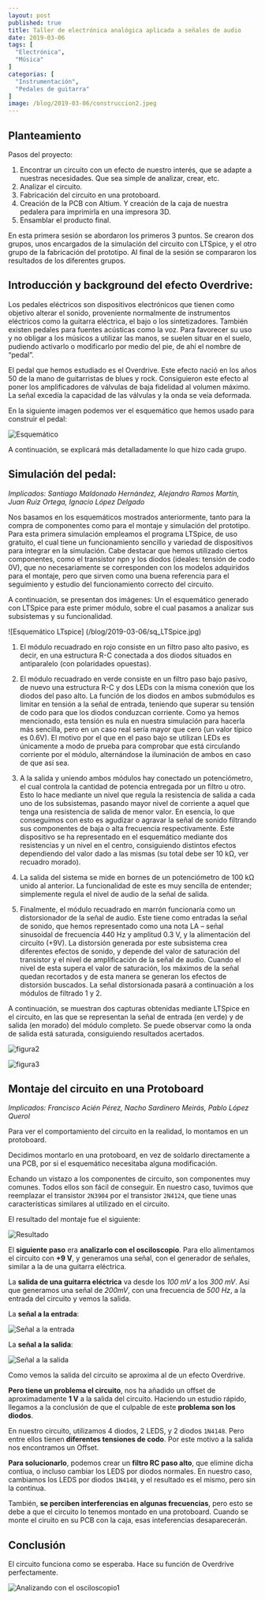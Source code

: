 ```yaml
---
layout: post
published: true
title: Taller de electrónica analógica aplicada a señales de audio
date: 2019-03-06
tags: [
  "Electrónica",
  "Música"
]
categorias: [
  "Instrumentación",
  "Pedales de guitarra"
]
image: /blog/2019-03-06/construccion2.jpeg
---
```


## Planteamiento

Pasos del proyecto:

1. Encontrar un circuito con un efecto de nuestro interés, que se adapte a nuestras necesidades. Que sea simple de analizar, crear, etc.
2. Analizar el circuito.
3. Fabricación del circuito en una protoboard.
4. Creación de la PCB con Altium. Y creación de la caja de nuestra pedalera para imprimirla en una impresora 3D.
5. Ensamblar el producto final.

En esta primera sesión se abordaron los primeros 3 puntos. Se crearon dos grupos, unos encargados de la simulación del circuito con LTSpice, y el otro grupo de la fabricación del prototipo. Al final de la sesión se compararon los resultados de los diferentes grupos.


## Introducción y background del efecto Overdrive:

Los pedales eléctricos son dispositivos electrónicos que tienen como objetivo alterar el sonido, proveniente normalmente de instrumentos eléctricos como la guitarra eléctrica, el bajo o los sintetizadores. También existen pedales para fuentes acústicas como la voz. Para favorecer su uso y no obligar a los músicos a utilizar las manos, se suelen situar en el suelo, pudiendo activarlo o modificarlo por medio del pie, de ahí el nombre de “pedal”.

El pedal que hemos estudiado es el Overdrive. Este efecto nació en los años 50 de la mano de guitarristas de blues y rock. Consiguieron este efecto al poner los amplificadores de válvulas de baja fidelidad al volumen máximo. La señal excedía la capacidad de las válvulas y la onda se veía deformada.

En la siguiente imagen podemos ver el esquemático que hemos usado para construir el pedal:

![Esquemático](/blog/2019-03-06/esquematico.jpeg)


A continuación, se explicará más detalladamente lo que hizo cada grupo.


## Simulación del pedal:
*Implicados: Santiago Maldonado Hernández, Alejandro Ramos Martín, Juan Ruiz Ortega, Ignacio López Delgado*

Nos basamos en los esquemáticos mostrados anteriormente, tanto para la compra de componentes como para el montaje y simulación del prototipo. Para esta primera simulación empleamos el programa LTSpice, de uso gratuito, el cual tiene un funcionamiento sencillo y variedad de dispositivos para integrar en la simulación. Cabe destacar que hemos utilizado ciertos componentes, como el transistor npn y los diodos (ideales: tensión de codo 0V), que no necesariamente se corresponden con los modelos adquiridos para el montaje, pero que sirven como una buena referencia para el seguimiento y estudio del funcionamiento correcto del circuito.

A continuación, se presentan dos imágenes: Un  el esquemático generado con LTSpice para este primer módulo, sobre el cual pasamos a analizar sus subsistemas y su funcionalidad.


![Esquemático LTspice] (/blog/2019-03-06/sq_LTSpice.jpg)


1. El módulo recuadrado en rojo consiste en un filtro paso alto pasivo, es decir, en una estructura R-C conectada a dos diodos situados en antiparalelo (con polaridades opuestas).

2. El módulo recuadrado en verde consiste en un filtro paso bajo pasivo, de nuevo una estructura R-C y dos LEDs con la misma conexión que los diodos del paso alto.
La función de los diodos en ambos submódulos es limitar en tensión a la señal de entrada, teniendo que superar su tensión de codo para que los diodos conduzcan corriente. Como ya hemos mencionado, esta tensión es nula en nuestra simulación para hacerla más sencilla, pero en un caso real sería mayor que cero (un valor típico es 0.6V). El motivo por el que en el paso bajo se utilizan LEDs es únicamente a modo de prueba para comprobar que está circulando corriente por el módulo, alternándose la iluminación de ambos en caso de que así sea.

3. A la salida y uniendo ambos módulos hay conectado un potenciómetro, el cual controla la cantidad de potencia entregada por un filtro u otro. Esto lo hace mediante un nivel que regula la resistencia de salida a cada uno de los subsistemas, pasando mayor nivel de corriente a aquel que tenga una resistencia de salida de menor valor. En esencia, lo que conseguimos con esto es agudizar o agravar la señal de sonido filtrando sus componentes de baja o alta frecuencia respectivamente. Este dispositivo se ha representado en el esquemático mediante dos resistencias y un nivel en el centro, consiguiendo distintos efectos dependiendo del valor dado a las mismas (su total debe ser 10 kΩ, ver recuadro morado).

4. La salida del sistema se mide en bornes de un potenciómetro de 100 kΩ unido al anterior. La funcionalidad de este es muy sencilla de entender; simplemente regula el nivel de audio de la señal de salida.

5. Finalmente, el módulo recuadrado en marrón funcionaría como un distorsionador de la señal de audio. Este tiene como entradas la señal de sonido, que hemos representado como una nota LA – señal sinusoidal de frecuencia 440 Hz y amplitud 0.3 V, y la alimentación del circuito (+9V). La distorsión generada por este subsistema crea diferentes efectos de sonido, y depende del valor de saturación del transistor y el nivel de amplificación de la señal de audio. Cuando el nivel de esta supera el valor de saturación, los máximos de la señal quedan recortados y de esta manera se generan los efectos de distorsión buscados. La señal distorsionada pasará a continuación a los módulos de filtrado 1 y 2.

A continuación, se muestran dos capturas obtenidas mediante LTSpice en el circuito, en las que se representan la señal de entrada (en verde) y de salida (en morado) del módulo completo. Se puede observar como la onda de salida está saturada, consiguiendo resultados acertados.


![figura2](/blog/2019-03-06/figura2.jpg)



![figura3](/blog/2019-03-06/figura3.jpg)


## Montaje del circuito en una Protoboard

*Implicados: Francisco Acién Pérez, Nacho Sardinero Meirás, Pablo López Querol*

Para ver el comportamiento del circuito en la realidad, lo montamos en un protoboard.

Decidimos montarlo en una protoboard, en vez de soldarlo directamente a una PCB, por si el esquemático necesitaba alguna modificación.

Echando un vistazo a los componentes de circuito, son componentes muy comunes. Todos ellos son fácil de conseguir. En nuestro caso, tuvimos que reemplazar el transistor `2N3904` por el transistor `2N4124`, que tiene unas características similares al utilizado en el circuito.

El resultado del montaje fue el siguiente:

![Resultado](/blog/2019-03-06/resultado.jpg)

El **siguiente paso** era **analizarlo con el osciloscopio**. Para ello alimentamos el circuito con **+9 V**, y generamos una señal, con el generador de señales, similar a la de una guitarra eléctrica.

La **salida de una guitarra eléctrica** va desde los *100 mV* a los *300 mV*. Así que generamos una señal de *200mV*, con una frecuencia de *500 Hz*, a la entrada del circuito y vemos la salida.

La **señal a la entrada**:

![Señal a la entrada](/blog/2019-03-06/entrada.jpeg)

La **señal a la salida**:

![Señal a la salida](/blog/2019-03-06/salida.jpeg)

Como vemos la salida del circuito se aproxima al de un efecto Overdrive.

**Pero tiene un problema el circuito**, nos ha añadido un offset de  aproximadamente **1 V** a la salida del circuito. Haciendo un estudio rápido, llegamos a la conclusión de que el culpable de este **problema son los diodos**.

En nuestro circuito, utilizamos 4 diodos, 2 LEDS, y 2 diodos `1N4148`. Pero entre ellos tienen **diferentes tensiones de codo**. Por este motivo a la salida nos encontramos un Offset.

**Para solucionarlo**, podemos crear un **filtro RC paso alto**, que elimine dicha contiua, o incluso cambiar los LEDS por diodos normales. En nuestro caso, cambiamos los LEDS por diodos `1N4148`, y el resultado es el mismo, pero sin la continua.

También, **se perciben interferencias en algunas frecuencias**, pero esto se debe a que el circuito lo tenemos montado en una protoboard. Cuando se monte el ciruito en su PCB con la caja, esas inteferencias desaparecerán.

## Conclusión

El circuito funciona como se esperaba. Hace su función de Overdrive perfectamente.

![Analizando con el osciloscopio1](/blog/2019-03-06/analizando1.jpg)





